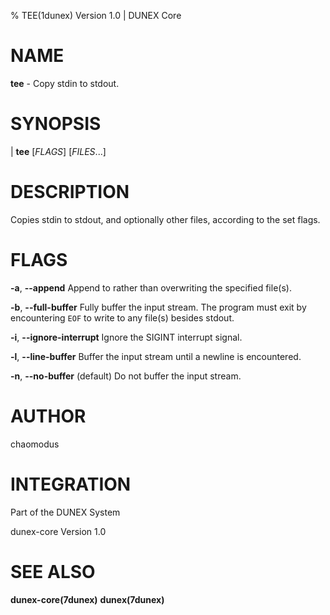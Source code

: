 % TEE(1dunex) Version 1.0 | DUNEX Core

NAME
====

**tee** - Copy stdin to stdout.

SYNOPSIS
========

| **tee** [_FLAGS_] [_FILES_...]

DESCRIPTION
===========

Copies stdin to stdout, and optionally other files, according to the set flags.

FLAGS
======

 **-a**, **\--append**  Append to rather than overwriting the specified file(s).

 **-b**, **\--full-buffer**  Fully buffer the input stream. The program must exit by encountering `EOF` to write to any file(s) besides stdout.

 **-i**, **\--ignore-interrupt**  Ignore the SIGINT interrupt signal.

 **-l**, **\--line-buffer**  Buffer the input stream until a newline is encountered.

 **-n**, **\--no-buffer**  (default) Do not buffer the input stream.

AUTHOR
======

chaomodus

INTEGRATION
===========

Part of the DUNEX System

dunex-core Version 1.0

SEE ALSO
========

**dunex-core(7dunex)** **dunex(7dunex)**
